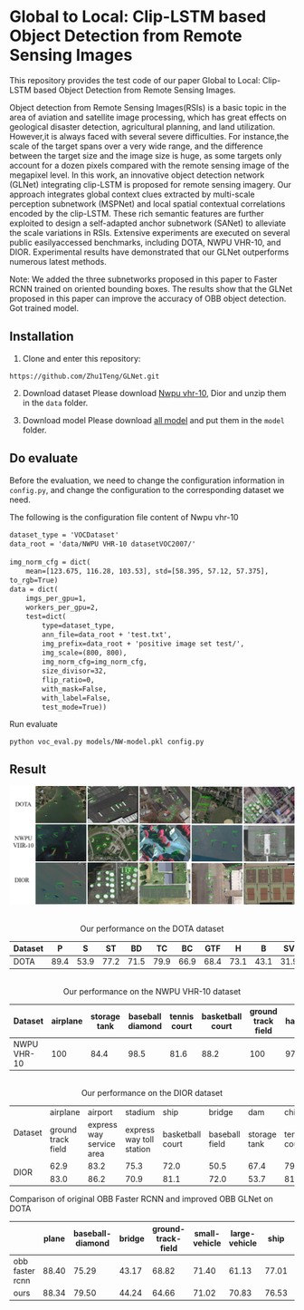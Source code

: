 # Global to Local: Clip-LSTM based Object Detection from Remote Sensing Images


This repository provides the test code of our paper Global to Local: Clip-LSTM based Object Detection from Remote Sensing Images.


Object detection from Remote Sensing Images(RSIs) is a basic topic in the area of aviation and satellite image processing, which has great effects on geological disaster detection, agricultural planning, and land utilization. However,it is always faced with several severe difficulties. For instance,the scale of the target spans over a very wide range, and the difference between the target size and the image size is huge, as some targets only account for a dozen pixels compared with the remote sensing image of the megapixel level. In this work, an innovative object detection network (GLNet) integrating clip-LSTM is proposed for remote sensing imagery. Our approach integrates global context clues extracted by multi-scale perception subnetwork (MSPNet) and local spatial contextual correlations encoded by the clip-LSTM. These rich semantic features are further exploited to design a self-adapted anchor subnetwork (SANet) to alleviate the scale variations in RSIs. Extensive experiments are executed on several public easilyaccessed benchmarks, including DOTA, NWPU VHR-10, and
DIOR. Experimental results have demonstrated that our GLNet outperforms numerous latest methods.

Note: We added the three subnetworks proposed in this paper to Faster RCNN trained on oriented bounding boxes. The results show that the GLNet proposed in this paper can improve the accuracy of OBB object detection. Got trained model. 

## Installation

1. Clone and enter this repository:

```
https://github.com/Zhu1Teng/GLNet.git
```

2. Download dataset
    Please download [Nwpu vhr-10](https://drive.google.com/file/d/1kcihENWlcEwTV0tXYLEjrjS1YhE-BaWy/view?usp=sharing), Dior and unzip them in the `data` folder.

3. Download model
    Please download [all model](https://drive.google.com/drive/folders/1NkaYV5wo_9jlONgJwQi0sy82XuVfXzV6?usp=sharing) and put them in the `model` folder.

## Do evaluate

Before the evaluation, we need to change the configuration information in `config.py`, and change the configuration  to the corresponding dataset we need.

The following is the configuration file content of Nwpu vhr-10

```
dataset_type = 'VOCDataset'
data_root = 'data/NWPU VHR-10 datasetVOC2007/'

img_norm_cfg = dict(
    mean=[123.675, 116.28, 103.53], std=[58.395, 57.12, 57.375], to_rgb=True)
data = dict(
    imgs_per_gpu=1,
    workers_per_gpu=2,
    test=dict(
        type=dataset_type,
        ann_file=data_root + 'test.txt',
        img_prefix=data_root + 'positive image set test/',
        img_scale=(800, 800),
        img_norm_cfg=img_norm_cfg,
        size_divisor=32,
        flip_ratio=0,
        with_mask=False,
        with_label=False,
        test_mode=True))
```

Run evaluate

```
python voc_eval.py models/NW-model.pkl config.py
```

## Result

![](image/result.png)

<br />
<center>Our performance on the DOTA dataset</center>

|Dataset	| P    | S    | ST   | BD   | TC   | BC   | GTF  | H    | B    | SV   | LV   | SBF  | RA   | SP   | HC   | MAP| 
|  ----         | ---- | ---- | ---- | ---- | ---- | ---- | ---- | ---- | ---- | ---- | ---- | ---- | ---- | ---- | ---- | ---- |
|DOTA | 89.4 | 53.9 | 77.2 | 71.5 | 79.9 | 66.9 | 68.4 | 73.1 | 43.1 | 31.9 | 52.5 | 74.1 | 64.6 | 59.2 | 74.0 |65.3|

<br />

<center>Our performance on the NWPU VHR-10 dataset</center>

|Dataset    | airplane | storage tank | baseball diamond | tennis court | basketball court | ground track field | harbor | bridge | vehicle | shi | mAP|
|  ----      | ----    | ----         | ----             | ----         |             ---- |               ---- | ----   | ----   | ----    | ----| ---- |
| NWPU VHR-10|100      | 84.4         | 98.5           | 81.6              | 88.2          | 100                | 97.2   | 88.4  | 90.9  | 88.7 | 91.8 |


<br />


<center>Our performance on the DIOR dataset</center>
<table>
	<tr>
	    <td rowspan="2">Dataset</td>
	    <td>airplane</td>
	    <td>airport</td>
	    <td>stadium</td>
	    <td>ship</td>
	    <td>bridge</td>
	    <td>dam</td>
	    <td>chimney</td>
	    <td>harbor</td>
	    <td>overpass</td>
	    <td>vehicle</td>
	    <td rowspan="2">MAP</td>  
	</tr >
	<tr >
	    <td>ground track field</td>
	    <td>express way service area</td>
	    <td>express way toll station</td>
	    <td>basketball court</td>
	    <td>baseball field</td>
	    <td>storage tank</td>
	    <td>tennis court</td>
	    <td>train station</td>
	    <td>golf course</td>
	    <td>wind mill</td>
	</tr>
	<tr>
	    <td rowspan="2">DIOR</td>
	    <td>62.9</td>
	    <td>83.2</td>
	    <td>75.3</td>
	    <td>72.0</td>
	    <td>50.5</td>
	    <td>67.4</td>
	    <td>79.3</td>
	    <td>51.8</td>
	    <td>62.6</td>
	    <td>43.4</td>
	    <td rowspan="2">70.7</td>
	</tr>
	<tr>
	    <td>83.0</td>
	    <td>86.2</td>
	    <td>70.9</td>
	    <td>81.1</td>
	    <td>72.0</td>
	    <td>53.7</td>
	    <td>81.3</td>
	    <td>65.5</td>
	    <td>81.8</td>
	    <td></td>
	</tr>
</table>
Comparison of original OBB Faster RCNN and improved OBB GLNet on DOTA

|	| plane    | baseball-diamond    | bridge   | ground-track-field   | small-vehicle   | large-vehicle   | ship  | tennis-court    | basketball-court    | storage-tank   | soccer-ball-field   | roundabout  | harbor   | swimming-pool   | helicopter   | MAP| 
|  ----         | ---- | ---- | ---- | ---- | ---- | ---- | ---- | ---- | ---- | ---- | ---- | ---- | ---- | ---- | ---- | ---- |
|obb faster rcnn | 88.40 | 75.29 | 43.17 | 68.82 | 71.40 | 61.13 | 77.01 | 89.66 | 78.68 | 77.86 | 55.00 | 65.00 | 59.48 | 66.69 | 60.04 | 69.18|
|ours | 88.34 | 79.50 | 44.24 | 64.66 | 71.02 | 70.83 | 76.53 | 89.43 | 83.45 | 85.18 | 53.43 | 66.04 | 64.50 | 67.00 | 57.14 | 70.75 |